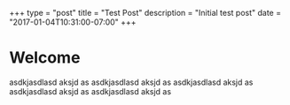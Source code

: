 +++
type = "post"
title = "Test Post"
description = "Initial test post"
date = "2017-01-04T10:31:00-07:00"
+++

# Welcome

asdkjasdlasd aksjd as asdkjasdlasd aksjd as asdkjasdlasd aksjd as asdkjasdlasd
aksjd as asdkjasdlasd aksjd as
